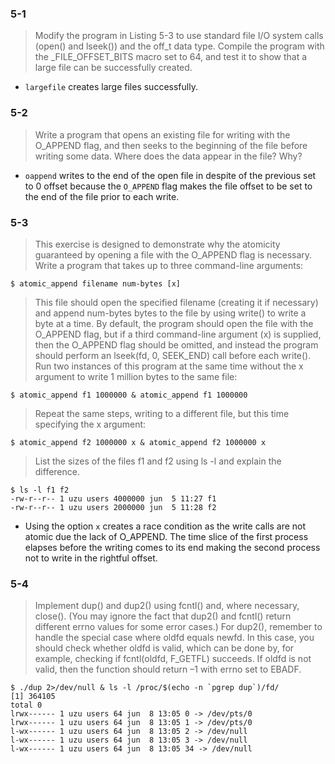 ### 5-1

> Modify the program in Listing 5-3 to use standard file I/O system calls (open() and lseek()) and the off_t data type. Compile the program with the _FILE_OFFSET_BITS macro set to 64, and test it to show that a large file can be successfully created.

- `largefile` creates large files successfully.

### 5-2

> Write a program that opens an existing file for writing with the O_APPEND flag, and then seeks to the beginning of the file before writing some data. Where does the data appear in the file? Why?

- `oappend` writes to the end of the open file in despite of the previous set to 0 offset because the `O_APPEND` flag makes the file offset to be set to the end of the file prior to each write.

### 5-3

> This exercise is designed to demonstrate why the atomicity guaranteed by opening a file with the O_APPEND flag is necessary. Write a program that takes up to three command-line arguments:

`$ atomic_append filename num-bytes [x]`

> This file should open the specified filename (creating it if necessary) and append num-bytes bytes to the file by using write() to write a byte at a time. By default, the program should open the file with the O_APPEND flag, but if a third command-line argument (x) is supplied, then the O_APPEND flag should be omitted, and instead the program should perform an lseek(fd, 0, SEEK_END) call before each write(). Run two instances of this program at the same time without the x argument to write 1 million bytes to the same file:

`$ atomic_append f1 1000000 & atomic_append f1 1000000`

> Repeat the same steps, writing to a different file, but this time specifying the x argument:

`$ atomic_append f2 1000000 x & atomic_append f2 1000000 x`

> List the sizes of the files f1 and f2 using ls -l and explain the difference.

```
$ ls -l f1 f2
-rw-r--r-- 1 uzu users 4000000 jun  5 11:27 f1
-rw-r--r-- 1 uzu users 2000000 jun  5 11:28 f2
```

- Using the option `x` creates a race condition as the write calls are not atomic due the lack of O_APPEND. The time slice of the first process elapses before the writing comes to its end making the second process not to write in the rightful offset.

### 5-4

> Implement dup() and dup2() using fcntl() and, where necessary, close(). (You may ignore the fact that dup2() and fcntl() return different errno values for some error cases.) For dup2(), remember to handle the special case where oldfd equals newfd. In this case, you should check whether oldfd is valid, which can be done by, for example, checking if fcntl(oldfd, F_GETFL) succeeds. If oldfd is not valid, then the function should return –1 with errno set to EBADF.

```
$ ./dup 2>/dev/null & ls -l /proc/$(echo -n `pgrep dup`)/fd/
[1] 364105
total 0
lrwx------ 1 uzu users 64 jun  8 13:05 0 -> /dev/pts/0
lrwx------ 1 uzu users 64 jun  8 13:05 1 -> /dev/pts/0
l-wx------ 1 uzu users 64 jun  8 13:05 2 -> /dev/null
l-wx------ 1 uzu users 64 jun  8 13:05 3 -> /dev/null
l-wx------ 1 uzu users 64 jun  8 13:05 34 -> /dev/null
```